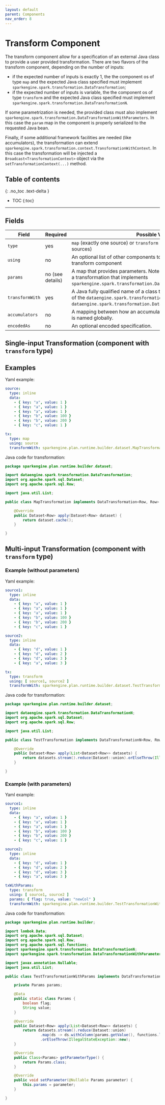 ```yaml
---
layout: default
parent: Components
nav_order: 8
---
```


# Transform Component

The transform component allow for a specification of an external Java class to provide a user provided transformation.
There are two flavors of the transform component, depending on the number of inputs:

* if the expected number of inputs is exactly 1, the the component os of type `map` and the expected Java class specified must implement `sparkengine.spark.transformation.DataTransformation`;
* if the expected number of inputs is variable, the the component os of type `transform` and the expected Java class specified must implement `sparkengine.spark.transformation.DataTransformationN`.

If some parametrization is needed, the provided class must also implement `sparkengine.spark.transformation.DataTransformationWithParameters`.
In this case the `param` map in the component is properly serialized to the requested Java bean.

Finally, if some additional framework facilities are needed (like accumulators), the transformation can extend `sparkengine.spark.transformation.context.TransformationWithContext`.
In this case the transformation will be injected a `Broadcast<TransformationContext>` object via the `setTransformationContext(...)` method.

## Table of contents

{: .no_toc .text-delta }

- TOC
{:toc}

---

## Fields

| Field | Required | Possible Value |
| ----- | -------- | -------------- |
| `type` | yes | `map` (exactly one source) or `transform` (variable number of input sources) |
| `using` | no | An optional list of other components to be used as input to the transform component  |
| `params` | no (see details) | A map that provides parameters. Note that parameters are required for a transformation that implements `sparkengine.spark.transformation.DataTransformationWithParameters`. |
| `transformWith` | yes | A Java fully qualified name of a class that specifies an implementation of the `dataengine.spark.transformation.DataTransformation` or `dataengine.spark.transformation.DataTransformationN` interface. |
| `accumulators` | no | A mapping between how an accumulator is used internally and how it is named globally. |
| `encodedAs` | no | An optional encoded specification. |

## Single-input Transformation (component with `transform` type)

## Examples

Yaml example:

```yaml
source:
  type: inline
  data:
    - { key: "a", value: 1 }
    - { key: "a", value: 1 }
    - { key: "a", value: 1 }
    - { key: "b", value: 100 }
    - { key: "b", value: 200 }
    - { key: "c", value: 1 }

tx:
  type: map
  using: source
  transformWith: sparkengine.plan.runtime.builder.dataset.MapTransformation
```

Java code for transformation:

```java
package sparkengine.plan.runtime.builder.dataset;

import dataengine.spark.transformation.DataTransformation;
import org.apache.spark.sql.Dataset;
import org.apache.spark.sql.Row;

import java.util.List;

public class MapTransformation implements DataTransformation<Row, Row> {

    @Override
    public Dataset<Row> apply(Dataset<Row> dataset) {
        return dataset.cache();
    }

}
```

## Multi-input Transformation (component with `transform` type)

### Example (without parameters)

Yaml example:

```yaml
source1:
  type: inline
  data:
    - { key: "a", value: 1 }
    - { key: "a", value: 1 }
    - { key: "a", value: 1 }
    - { key: "b", value: 100 }
    - { key: "b", value: 200 }
    - { key: "c", value: 1 }

source2:
  type: inline
  data:
    - { key: "d", value: 1 }
    - { key: "d", value: 2 }
    - { key: "d", value: 3 }
    - { key: "a", value: 3 }

tx:
  type: transform
  using: [ source1, source2 ]
  transformWith: sparkengine.plan.runtime.builder.dataset.TestTransformation
```

Java code for transformation:

```java
package sparkengine.plan.runtime.builder.dataset;

import dataengine.spark.transformation.DataTransformationN;
import org.apache.spark.sql.Dataset;
import org.apache.spark.sql.Row;

import java.util.List;

public class TestTransformation implements DataTransformationN<Row, Row> {

    @Override
    public Dataset<Row> apply(List<Dataset<Row>> datasets) {
        return datasets.stream().reduce(Dataset::union).orElseThrow(IllegalStateException::new);
    }

}
```

### Example (with parameters)

Yaml example:

```yaml
source1:
  type: inline
  data:
    - { key: "a", value: 1 }
    - { key: "a", value: 1 }
    - { key: "a", value: 1 }
    - { key: "b", value: 100 }
    - { key: "b", value: 200 }
    - { key: "c", value: 1 }

source2:
  type: inline
  data:
    - { key: "d", value: 1 }
    - { key: "d", value: 2 }
    - { key: "d", value: 3 }
    - { key: "a", value: 3 }

txWithParams:
  type: transform
  using: [ source1, source2 ]
  params: { flag: true, value: "newCol" }
  transformWith: sparkengine.plan.runtime.builder.TestTransformationWithParams
```

Java code for transformation:

```java
package sparkengine.plan.runtime.builder;

import lombok.Data;
import org.apache.spark.sql.Dataset;
import org.apache.spark.sql.Row;
import org.apache.spark.sql.functions;
import sparkengine.spark.transformation.DataTransformationN;
import sparkengine.spark.transformation.DataTransformationWithParameters;

import javax.annotation.Nullable;
import java.util.List;

public class TestTransformationWithParams implements DataTransformationN<Row, Row>, DataTransformationWithParameter<TestTransformationWithParams.Params> {

    private Params params;

    @Data
    public static class Params {
        boolean flag;
        String value;
    }

    @Override
    public Dataset<Row> apply(List<Dataset<Row>> datasets) {
        return datasets.stream().reduce(Dataset::union)
                .map(ds -> ds.withColumn(params.getValue(), functions.lit(params.isFlag())))
                .orElseThrow(IllegalStateException::new);
    }

    @Override
    public Class<Params> getParameterType() {
        return Params.class;
    }

    @Override
    public void setParameter(@Nullable Params parameter) {
        this.params = parameter;
    }

}
```
